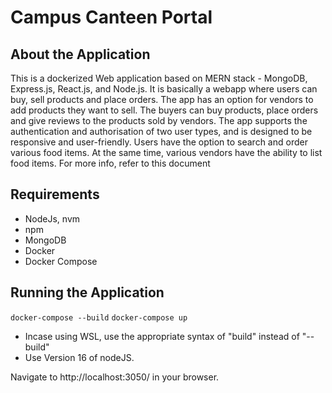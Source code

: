 # Campus Canteen Portal
## About the Application
This is a dockerized Web application based on MERN stack - MongoDB, Express.js, React.js, and Node.js. It is basically a webapp where users can buy, sell products and place orders.
The app has an option for vendors to add products they want to sell.
The buyers can buy products, place orders and give reviews to the products sold by vendors.
The app supports the authentication and authorisation of two user types, and is designed to be responsive and user-friendly.
Users have the option to search and order various food items. At the same time, various vendors have the ability to list food items.
For more info, refer to this document

## Requirements
- NodeJs, nvm
- npm
- MongoDB
- Docker
- Docker Compose

## Running the Application
`docker-compose --build`
`docker-compose up`
- Incase using WSL, use the appropriate syntax of "build" instead of "--build"
- Use Version 16 of nodeJS.
<p> Navigate to http://localhost:3050/ in your browser. </p>
